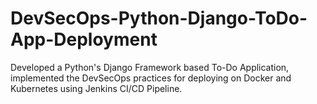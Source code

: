 # DevSecOps-Python-Django-ToDo-App-Deployment
Developed a Python's Django Framework based To-Do Application, implemented the DevSecOps practices for deploying on Docker and Kubernetes using Jenkins CI/CD Pipeline.
